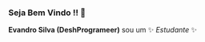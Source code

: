 ### Seja Bem Vindo !! 👋

**Evandro Silva (DeshProgrameer)** sou um ✨ _Estudante_ ✨ <!-- repository because its `README.md` (this file) appears on your GitHub profile.-->
<!--
Here are some ideas to get you started:

- 🔭 I’m currently working on ...
- 🌱 I’m currently learning ...
- 👯 I’m looking to collaborate on ...
- 🤔 I’m looking for help with ...
- 💬 Ask me about ...
- 📫 How to reach me: ...
- 😄 Pronouns: ...
- ⚡ Fun fact: ...
-->
